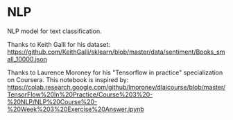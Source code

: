 # NLP
NLP model for text classification.

Thanks to Keith Galli for his dataset:
https://github.com/KeithGalli/sklearn/blob/master/data/sentiment/Books_small_10000.json

Thanks to Laurence Moroney for his "Tensorflow in practice" specialization on Coursera.
This notebook is inspired by:
https://colab.research.google.com/github/lmoroney/dlaicourse/blob/master/TensorFlow%20In%20Practice/Course%203%20-%20NLP/NLP%20Course%20-%20Week%203%20Exercise%20Answer.ipynb
